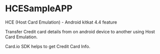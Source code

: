 HCESampleAPP
============

HCE (Host Card Emulation) - Android kitkat 4.4 feature 

Transfer Credit card details from on android device to another using Host Card Emulation.

Card.io SDK helps to get Credit Card Info.
